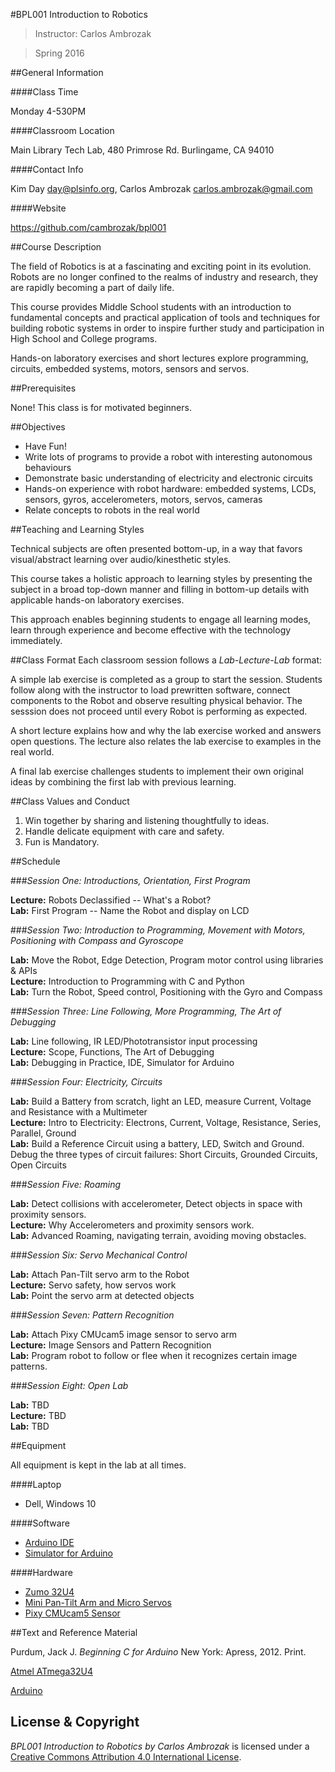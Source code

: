 #BPL001 Introduction to Robotics

> Instructor: Carlos Ambrozak

> Spring 2016

##General Information

####Class Time

Monday 4-530PM

####Classroom Location 

Main Library Tech Lab, 480 Primrose Rd.  Burlingame, CA 94010

####Contact Info

Kim Day day@plsinfo.org, Carlos Ambrozak carlos.ambrozak@gmail.com

####Website

https://github.com/cambrozak/bpl001

##Course Description

The field of Robotics is at a fascinating and exciting point in its evolution.
Robots are no longer confined to the realms of industry and research,
they are rapidly becoming a part of daily life.

This course provides Middle School students with an introduction
to fundamental concepts and practical application of tools and techniques for building robotic systems
in order to inspire further study and participation in High School and College programs.

Hands-on laboratory exercises and short lectures explore
programming, circuits, embedded systems, motors, sensors and servos.

##Prerequisites

None!  This class is for motivated beginners.

##Objectives

* Have Fun!
* Write lots of programs to provide a robot with interesting autonomous behaviours
* Demonstrate basic understanding of electricity and electronic circuits
* Hands-on experience with robot hardware: embedded systems, LCDs, sensors, gyros, accelerometers, motors, servos, cameras
* Relate concepts to robots in the real world 

##Teaching and Learning Styles

Technical subjects are often presented bottom-up, in a way that favors visual/abstract learning over audio/kinesthetic styles.   

This course takes a holistic approach to learning styles
by presenting the subject in a broad top-down manner
and filling in bottom-up details with applicable hands-on laboratory exercises.

This approach enables beginning students to engage all learning modes, learn through experience and become effective with the technology immediately.

##Class Format
Each classroom session follows a *Lab-Lecture-Lab* format:

A simple lab exercise is completed as a group to start the session.
Students follow along with the instructor to load prewritten software,
connect components to the Robot and observe resulting physical behavior.
The sesssion does not proceed until every Robot is performing as expected.

A short lecture explains how and why the lab exercise worked and answers open questions.
The lecture also relates the lab exercise to examples in the real world.

A final lab exercise challenges students to implement their own original ideas
by combining the first lab with previous learning.

##Class Values and Conduct

1. Win together by sharing and listening thoughtfully to ideas.
2. Handle delicate equipment with care and safety.
3. Fun is Mandatory.

##Schedule

###_Session One: Introductions, Orientation, First Program_

**Lecture:** Robots Declassified -- What's a Robot?<br>
**Lab:** First Program -- Name the Robot and display on LCD

###_Session Two: Introduction to Programming, Movement with Motors, Positioning with Compass and Gyroscope_

**Lab:** Move the Robot, Edge Detection, Program motor control using libraries & APIs<br>
**Lecture:** Introduction to Programming with C and Python<br>
**Lab:** Turn the Robot, Speed control, Positioning with the Gyro and Compass

###_Session Three: Line Following, More Programming, The Art of Debugging_

**Lab:** Line following, IR LED/Phototransistor input processing<br>
**Lecture:** Scope, Functions, The Art of Debugging<br>
**Lab:** Debugging in Practice, IDE, Simulator for Arduino

###_Session Four: Electricity, Circuits_

**Lab:** Build a Battery from scratch, light an LED, measure Current, Voltage and Resistance with a Multimeter<br>
**Lecture:** Intro to Electricity: Electrons, Current, Voltage, Resistance, Series, Parallel, Ground<br>
**Lab:** Build a Reference Circuit using a battery, LED, Switch and Ground.  Debug the three types of circuit failures: Short Circuits, Grounded Circuits, Open Circuits 

###_Session Five: Roaming_

**Lab:**  Detect collisions with accelerometer, Detect objects in space with proximity sensors.<br>
**Lecture:**  Why Accelerometers and proximity sensors work.<br>
**Lab:** Advanced Roaming, navigating terrain, avoiding moving obstacles.

###_Session Six: Servo Mechanical Control_

**Lab:** Attach Pan-Tilt servo arm to the Robot<br>
**Lecture:** Servo safety, how servos work<br>
**Lab:** Point the servo arm at detected objects

###_Session Seven: Pattern Recognition_

**Lab:** Attach Pixy CMUcam5 image sensor to servo arm<br>
**Lecture:** Image Sensors and Pattern Recognition<br>
**Lab:**  Program robot to follow or flee when it recognizes certain image patterns.

###_Session Eight: Open Lab_

**Lab:** TBD<br>
**Lecture:** TBD<br>
**Lab:** TBD

##Equipment

All equipment is kept in the lab at all times.

####Laptop

* Dell, Windows 10

####Software

* [Arduino IDE](https://www.arduino.cc/en/Main/Software)
* [Simulator for Arduino](http://www.virtronics.com.au/Simulator-for-Arduino.html)

####Hardware

* [Zumo 32U4](https://www.pololu.com/product/3126/resources)
* [Mini Pan-Tilt Arm and Micro Servos](https://www.adafruit.com/products/1967)
* [Pixy CMUcam5 Sensor](https://www.adafruit.com/products/1906) 

##Text and Reference Material

Purdum, Jack J. *Beginning C for Arduino* New York: Apress, 2012. Print.

[Atmel ATmega32U4](http://www.atmel.com/devices/atmega32u4.aspx)

[Arduino](https://www.arduino.cc/)

## License & Copyright

*BPL001 Introduction to Robotics by Carlos Ambrozak* is licensed under a [Creative Commons Attribution 4.0 International License](http://creativecommons.org/licenses/by/4.0/).
